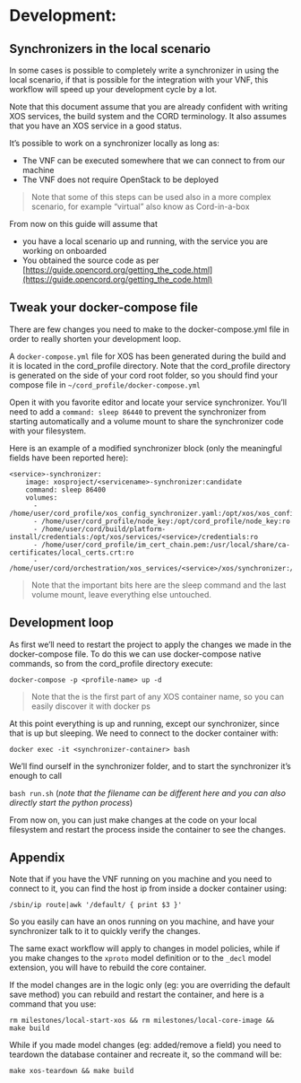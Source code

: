 # Development:
## Synchronizers in the local scenario

In some cases is possible to completely write a synchronizer in using the local scenario,
if that is possible for the integration with your VNF, this workflow will speed up your development cycle by a lot.

Note that this document assume that you are already confident with writing XOS services,
the build system and the CORD terminology. It also assumes that you have an XOS service in a good status.

It’s possible to work on a synchronizer locally as long as:
- The VNF can be executed somewhere that we can connect to from our machine
- The VNF does not require OpenStack to be deployed

> Note that some of this steps can be used also in a more complex scenario, for example “virtual” also know as Cord-in-a-box

From now on this guide will assume that
- you have a local scenario up and running, with the service you are working on onboarded
- You obtained the source code as per [https://guide.opencord.org/getting_the_code.html](https://guide.opencord.org/getting_the_code.html)

## Tweak your docker-compose file

There are few changes you need to make to the docker-compose.yml file in order to really shorten your development loop.

A `docker-compose.yml` file for XOS has been generated during the build and it is located in the cord_profile directory.
Note that the cord_profile directory is generated on the side of your cord root folder,
so you should find your compose file in `~/cord_profile/docker-compose.yml`

Open it with you favorite editor and locate your service synchronizer.
You’ll need to add a `command: sleep 86440` to prevent the synchronizer from starting automatically
and a volume mount to share the synchronizer code with your filesystem.

Here is an example of a modified synchronizer block (only the meaningful fields have been reported here):

```
<service>-synchronizer:
    image: xosproject/<servicename>-synchronizer:candidate
    command: sleep 86400
    volumes:
      - /home/user/cord_profile/xos_config_synchronizer.yaml:/opt/xos/xos_config.yaml:ro
      - /home/user/cord_profile/node_key:/opt/cord_profile/node_key:ro
      - /home/user/cord/build/platform-install/credentials:/opt/xos/services/<service>/credentials:ro
      - /home/user/cord_profile/im_cert_chain.pem:/usr/local/share/ca-certificates/local_certs.crt:ro
      - /home/user/cord/orchestration/xos_services/<service>/xos/synchronizer:/opt/xos/synchronizers/<service>
```

> Note that the important bits here are the sleep command and the last volume mount, leave everything else untouched.

## Development loop

As first we’ll need to restart the project to apply the changes we made in the docker-compose file.
To do this we can use docker-compose native commands, so from the cord_profile directory execute:

```
docker-compose -p <profile-name> up -d
```

> Note that the <profile- name> is the first part of any XOS container name, so you can easily discover it with docker ps

At this point everything is up and running, except our synchronizer, since that is up but sleeping.
We need to connect to the docker container with:

```
docker exec -it <synchronizer-container> bash
```

We’ll find ourself in the synchronizer folder, and to start the synchronizer it’s enough to call

`bash run.sh` (_note that the filename can be different here and you can also directly start the python process_)

From now on, you can just make changes at the code on your local filesystem and restart the process inside the container to see the changes.

## Appendix

Note that if you have the VNF running on you machine and you need to connect to it,
you can find the host ip from inside a docker container using:

```
/sbin/ip route|awk '/default/ { print $3 }'
```

So you easily can have an onos running on you machine, and have your synchronizer talk to it to quickly verify the changes.

The same exact workflow will apply to changes in model policies, while if you make changes to the `xproto` model definition
or to the `_decl` model extension, you will have to rebuild the core container.

If the model changes are in the logic only (eg: you are overriding the default save method)
you can rebuild and restart the container, and here is a command that you use:

```
rm milestones/local-start-xos && rm milestones/local-core-image && make build
```

While if you made model changes (eg: added/remove a field) you need to teardown the database container and recreate it, so the command will be:

```
make xos-teardown && make build
```
